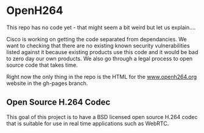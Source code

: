 OpenH264
========

This repo has no code yet - that might seem a bit weird but let us explain.... 

Cisco is working on getting the code separated from dependancies. We
want to checking that there are no existing known security
vulnerabilities listed against it because existing products use this
code and it would be bad to zero day our own products. We also go
through a legal process to open source code that takes time.

Right now the only thing in the repo is the HTML for the
www.openh264.org website in the gh-pages branch.


Open Source H.264 Codec 
----------------------

This goal of this project is to have a BSD licensed open source H.264
codec that is suitable for use in real time applications such as
WebRTC.

